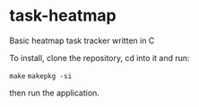 # task-heatmap
Basic heatmap task tracker written in C

To install, clone the repository, cd into it and run:

``make``
``makepkg -si``


then run the application.
